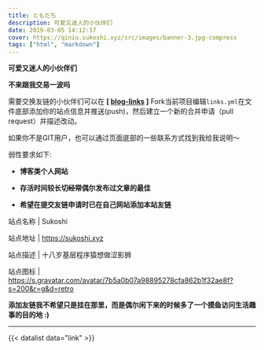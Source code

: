```yaml
---
title: ともだち
description: 可爱又迷人的小伙伴们
date: 2019-03-05 14:12:17
cover: https://qiniu.sukoshi.xyz/src/images/banner-3.jpg-compress
tags: ["html", "markdown"]
---
```


**可爱又迷人的小伙伴们**

**不来跟我交易一波吗**

需要交换友链的小伙伴们可以在 **[ [blog-links](https://github.com/miiiku/blog-links) ]** Fork当前项目编辑`links.yml`在文件底部添加你的站点信息并推送(push)，然后建立一个新的合并申请（pull request）并描述改动。

如果你不是GIT用户，也可以通过页面底部的一些联系方式找到我给我说明～

弱性要求如下:

- **博客类个人网站**

- **存活时间较长切~~经常~~偶尔发布过文章的最佳**

- **希望在提交友链申请时已在自己网站添加本站友链**

站点名称 | Sukoshi 

站点地址 | https://sukoshi.xyz

站点描述 | 十八岁基层程序猿想做涩影狮

站点图标 | https://s.gravatar.com/avatar/7b5a0b07a98895278cfa862b1f32ae8f?s=200&r=g&d=retro

**添加友链我不希望只是挂在那里，而是偶尔闲下来的时候多了一个~~摸鱼~~访问生活趣事的目的地 :)**

---

{{< datalist data="link" >}}
